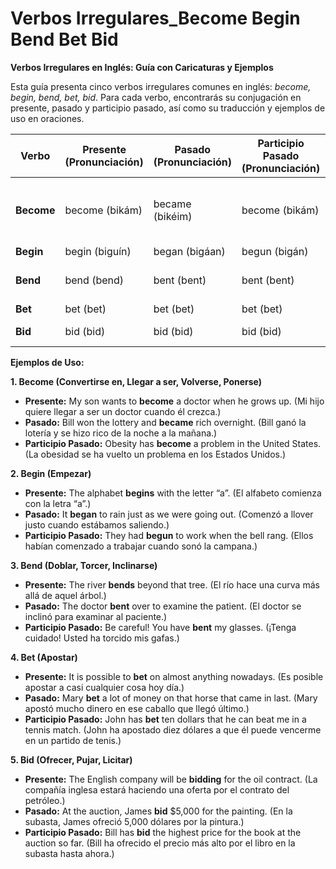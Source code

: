 # Verbos Irregulares_Become Begin Bend Bet Bid

**Verbos Irregulares en Inglés: Guía con Caricaturas y Ejemplos**

Esta guía presenta cinco verbos irregulares comunes en inglés: *become, begin, bend, bet, bid*.  Para cada verbo, encontrarás su conjugación en presente, pasado y participio pasado, así como su traducción y ejemplos de uso en oraciones.

| Verbo      | Presente (Pronunciación) | Pasado (Pronunciación) | Participio Pasado (Pronunciación) | Traducción                                                  |
| ----------- | ------------------------ | ----------------------- | ---------------------------------- | ------------------------------------------------------------ |
| **Become**  | become (bikám)           | became (bikéim)          | become (bikám)                     | convertirse en, llegar a ser, volverse, ponerse             |
| **Begin**   | begin (biguín)           | began (bigáan)          | begun (bigán)                      | empezar                                                      |
| **Bend**    | bend (bend)             | bent (bent)            | bent (bent)                        | doblar, torcer, inclinarse                                   |
| **Bet**     | bet (bet)               | bet (bet)              | bet (bet)                          | apostar                                                      |
| **Bid**     | bid (bid)               | bid (bid)              | bid (bid)                          | ofrecer, pujar, licitar                                       |

**Ejemplos de Uso:**

**1. Become (Convertirse en, Llegar a ser, Volverse, Ponerse)**

*   **Presente:** My son wants to **become** a doctor when he grows up. (Mi hijo quiere llegar a ser un doctor cuando él crezca.)
*   **Pasado:** Bill won the lottery and **became** rich overnight. (Bill ganó la lotería y se hizo rico de la noche a la mañana.)
*   **Participio Pasado:** Obesity has **become** a problem in the United States. (La obesidad se ha vuelto un problema en los Estados Unidos.)

**2. Begin (Empezar)**

*   **Presente:** The alphabet **begins** with the letter “a”. (El alfabeto comienza con la letra “a”.)
*   **Pasado:** It **began** to rain just as we were going out. (Comenzó a llover justo cuando estábamos saliendo.)
*   **Participio Pasado:** They had **begun** to work when the bell rang. (Ellos habían comenzado a trabajar cuando sonó la campana.)

**3. Bend (Doblar, Torcer, Inclinarse)**

*   **Presente:** The river **bends** beyond that tree. (El río hace una curva más allá de aquel árbol.)
*   **Pasado:** The doctor **bent** over to examine the patient. (El doctor se inclinó para examinar al paciente.)
*   **Participio Pasado:** Be careful! You have **bent** my glasses. (¡Tenga cuidado! Usted ha torcido mis gafas.)

**4. Bet (Apostar)**

*   **Presente:** It is possible to **bet** on almost anything nowadays. (Es posible apostar a casi cualquier cosa hoy día.)
*   **Pasado:** Mary **bet** a lot of money on that horse that came in last. (Mary apostó mucho dinero en ese caballo que llegó último.)
*   **Participio Pasado:** John has **bet** ten dollars that he can beat me in a tennis match. (John ha apostado diez dólares a que él puede vencerme en un partido de tenis.)

**5. Bid (Ofrecer, Pujar, Licitar)**

*   **Presente:** The English company will be **bidding** for the oil contract. (La compañía inglesa estará haciendo una oferta por el contrato del petróleo.)
*   **Pasado:** At the auction, James **bid** $5,000 for the painting. (En la subasta, James ofreció 5,000 dólares por la pintura.)
*   **Participio Pasado:** Bill has **bid** the highest price for the book at the auction so far. (Bill ha ofrecido el precio más alto por el libro en la subasta hasta ahora.)
